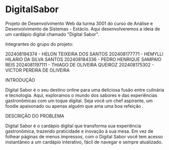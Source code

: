 # DigitalSabor
Projeto de Desenvolvimento Web da turma 3001 do curso de Análise e Desenvolvimento de Sistemas - Estácio. Aqui desenvolveremos a ideia de um cardápio digital chamado "Digital Sabor".

Integrantes do grupo do projeto:

202408194374 - HELON TEIXEIRA DOS SANTOS 
202408177771 - HEMYLLI HILARIO DA SILVA SANTOS 
202408184336 - PEDRO HENRIQUE SAMPAIO REIS 
2024081197111 - THIAGO DE OLIVEIRA QUEIROZ 
202408175302 - VICTOR PEREIRA DE OLIVEIRA 

 
INTRODUÇÃO  
 
Digital Sabor é o seu destino online para uma deliciosa fusão entre culinária e tecnologia. Aqui, exploramos o mundo dos sabores e das experiências gastronômicas com um toque digital. Seja você um chef aspirante, um foodie apaixonado ou apenas alguém que ama uma boa refeição . 
 
 
DESCRIÇÃO DO PROBLEMA 
 
Digital Sabor é o cardápio digital que transforma sua experiência gastronômica, trazendo praticidade e inovação à sua mesa. Em vez de folhear páginas de menus impressos, com o Digital Sabor você tem acesso instantâneo a um cardápio interativo, fácil de navegar e sempre atualizado. 